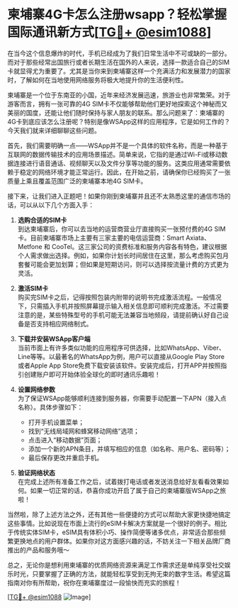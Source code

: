 # 柬埔寨4G卡怎么注册wsapp？轻松掌握国际通讯新方式[[TG💪+ @esim1088](https://t.me/s/esim1088)]

在当今这个信息爆炸的时代，手机已经成为了我们日常生活中不可或缺的一部分。而对于那些经常出国旅行或者长期生活在国外的人来说，选择一款适合自己的SIM卡就显得尤为重要了。尤其是当你来到柬埔寨这样一个充满活力和发展潜力的国家时，了解如何在当地使用网络服务将极大地提升你的生活便利性。

柬埔寨是一个位于东南亚的小国，近年来经济发展迅速，旅游业也非常繁荣。对于游客而言，拥有一张可靠的4G SIM卡不仅能够帮助他们更好地探索这个神秘而又美丽的国度，还能让他们随时保持与家人朋友的联系。那么问题来了：柬埔寨的4G卡到底应该怎么注册呢？特别是像WSApp这样的应用程序，它是如何工作的？今天我们就来详细聊聊这些问题。

首先，我们需要明确一点——WSApp并不是一个具体的软件名称，而是一种基于互联网的数据传输技术的应用场景描述。简单来说，它指的是通过Wi-Fi或移动数据连接进行语音通话、视频聊天以及文件分享等功能的服务。这类应用通常需要依赖于稳定的网络环境才能正常运行。因此，在开始之前，请确保你已经购买了一张质量上乘且覆盖范围广泛的柬埔寨本地4G SIM卡。

接下来，让我们进入正题吧！如果你刚到柬埔寨并且还不太熟悉这里的通信市场的话，可以从以下几个方面入手：

1. **选购合适的SIM卡**  
   到达柬埔寨后，你可以去当地的运营商营业厅直接购买一张预付费的4G SIM卡。目前柬埔寨市场上主要有三家主要的电信运营商：Smart Axiata、Metfone 和 CooTel。这三家公司的资费标准和服务内容各有特色，建议根据个人需求做出选择。例如，如果你计划长时间居住在这里，那么考虑购买包月套餐可能会更加划算；但如果是短期访问，则可以选择按流量计费的方式更为灵活。

2. **激活SIM卡**  
   购买完SIM卡之后，记得按照包装内附带的说明书完成激活流程。一般情况下，只需插入手机并按照屏幕提示输入相关信息即可顺利完成激活。不过需要注意的是，某些特殊型号的手机可能无法兼容当地频段，请提前确认好自己设备是否支持相应网络制式。

3. **下载并安装WSApp客户端**  
   当前市面上有许多类似功能的应用程序可供选择，比如WhatsApp、Viber、Line等等。以最著名的WhatsApp为例，用户可以直接从Google Play Store或者Apple App Store免费下载安装该软件。安装完成后，打开APP并按照指引创建账户即可开始体验全球化的即时通讯乐趣啦！

4. **设置网络参数**  
   为了保证WSApp能够顺利连接到服务器，你需要手动配置一下APN（接入点名称）。具体步骤如下：
   - 打开手机设置菜单；
   - 找到“无线局域网和蜂窝移动网络”选项；
   - 点击进入“移动数据”页面；
   - 添加一个新的APN条目，并填写相应的信息（如名称、用户名、密码等）；
   - 最后保存更改并重启手机。

5. **验证网络状态**  
   在完成上述所有准备工作之后，试着拨打电话或者发送消息给好友看看效果如何。如果一切正常的话，恭喜你成功开启了属于自己的柬埔寨版WSApp之旅啦！

当然啦，除了上述方法之外，还有其他一些便捷的方式可以帮助大家更快捷地搞定这些事情。比如说现在市面上流行的eSIM卡解决方案就是一个很好的例子。相比于传统实体SIM卡，eSIM具有体积小巧、操作简便等诸多优点，非常适合那些频繁更换地点的用户群体。如果你对这方面感兴趣的话，不妨关注一下相关品牌厂商推出的产品和服务哦～

总之，无论你是想利用柬埔寨的优质网络资源来满足工作需求还是单纯享受社交娱乐时光，只要掌握了正确的方法，就能轻松享受到无拘无束的数字生活。希望这篇指南对你有所帮助，祝你在柬埔寨度过一段愉快而充实的旅程！

[[TG💪+ @esim1088](https://t.me/s/esim1088) ![Image](https://i.postimg.cc/4NQfJmqS/Snipaste-2025-05-13-00-14-12.png)]